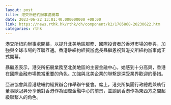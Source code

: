 ```yaml
---
layout: post
title: 港交所紐約辦事處開幕
date: 2023-06-22 13:01:40.000000000 +08:00
link: https://news.rthk.hk/rthk/ch/component/k2/1705868-20230622.htm
categories: rthk
---
```


港交所紐約辦事處開幕，以提升北美地區服務、國際投資者於香港市場的參與，加強與全球市場的互聯互通。香港駐紐約經貿辦處長聶繼恩祝賀港交所紐約辦事處正式開幕。

聶繼恩表示，港交所拓展業務至北美地區的主要金融中心，她感到十分高興，香港在國際金融市場擔當重要的角色。加強與北美企業的聯繫是深受業界歡迎的舉措。

亞洲協會與香港駐紐約經貿辦合作舉辦午餐會。席上，港交所集團行政總裁兼執行董事歐冠昇分享他對香港作為國際金融中心的前景，並談到香港作為東西方之間超級聯繫人的角色。
